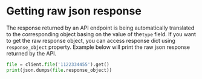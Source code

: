 # Getting raw json response

The response returned by an API endpoint is being automatically translated to the corresponding
object basing on the value of the`type` field. If you want to get the raw response object,
you can access response dict using `response_object` property. Example below will print the
raw json response returned by the API.

``` python
file = client.file('1122334455').get()
print(json.dumps(file.response_object))
```
